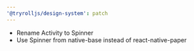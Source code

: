 ```yaml
---
'@tryrolljs/design-system': patch
---
```


- Rename Activity to Spinner
- Use Spinner from native-base instead of react-native-paper
